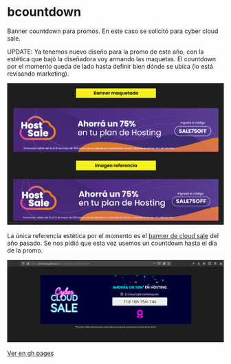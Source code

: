 # bcountdown
 Banner countdown para promos. En este caso se solicitó para cyber cloud sale.

 UPDATE: Ya tenemos nuevo diseño para la promo de este año, con la estética que bajó la diseñadora voy armando las maquetas. El countdown por el momento queda de lado hasta definir bien dónde se ubica (lo está revisando marketing).

 ![vista previa segunda](snapshot2.png)

 La única referencia estética por el momento es el [banner de cloud sale](https://sitionuevo.latincloud.com/argentina/cloud-hosting-cybermonday) del año pasado. Se nos pidió que esta vez usemos un countdown hasta el día de la promo.

 ![vista previa](snapshot.png)

[Ver en gh pages](https://latincloud.github.io/bcountdown/countdown.html)